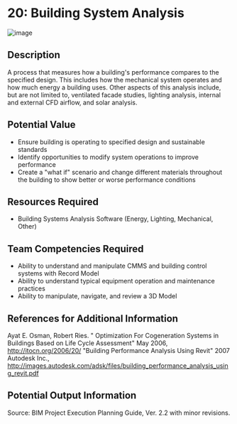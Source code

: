 # 20: Building System Analysis
![image](https://github.com/user-attachments/assets/21f5cc36-b604-491b-ae78-f699ed410c7f)

## Description
A process that measures how a building's performance compares to the specified design. This includes how the mechanical system operates and how much energy a building uses. Other aspects of this analysis include, but are not limited to, ventilated facade studies, lighting analysis, internal and external CFD airflow, and solar analysis.

## Potential Value
-	Ensure building is operating to specified design and sustainable standards
-	Identify opportunities to modify system operations to improve performance
-	Create a "what if" scenario and change different materials throughout the building to show better or worse performance conditions

## Resources Required
-	Building Systems Analysis Software (Energy, Lighting, Mechanical, Other)

## Team Competencies Required
-	Ability to understand and manipulate CMMS and building control systems with Record Model
-	Ability to understand typical equipment operation and maintenance practices
-	Ability to manipulate, navigate, and review a 3D Model

## References for Additional Information
Ayat E. Osman, Robert Ries. " Optimization For Cogeneration Systems in Buildings Based on Life Cycle Assessment" May 2006, http://itocn.org/2006/20/
"Building Performance Analysis Using Revit" 2007 Autodesk Inc., http://images.autodesk.com/adsk/files/building_performance_analysis_using_revit.pdf
  
## Potential Output Information
 
Source:  BIM Project Execution Planning Guide, Ver. 2.2 with minor revisions.

